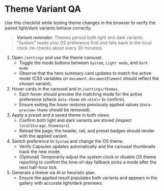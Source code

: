 # Theme Variant QA

Use this checklist while testing theme changes in the browser to verify the paired light/dark variants behave correctly.

> **Variant reminder:** Themes persist both light and dark variants. "System" reads your OS preference first and falls back to the local clock (re-checks about every 30 minutes).

1. Open `/settings` and use the theme carousel.
   - Toggle the mode buttons between `System`, `Light mode`, and `Dark mode`.
   - Observe that the hero summary card updates to match the active mode (CSS variables on `document.documentElement` should reflect the chosen variant).
2. Hover cards in the carousel and in `/settings/themes`.
   - Each hover should preview the matching mode for the active preference (check `data-theme` on `<html>` to confirm).
   - Ensure exiting the hover restores previously applied values (`data-preview-theme` should be removed).
3. Apply a preset and a saved theme in both views.
   - Confirm both light and dark variants are stored (inspect `localStorage.themeVars`).
   - Reload the page; the header, rail, and preset badges should render with the applied variant.
4. Switch preference to `System` and change the OS theme.
   - Verify Capsules updates automatically and the carousel thumbnails track the new mode.
   - (Optional) Temporarily adjust the system clock or disable OS theme reporting to confirm the time-of-day fallback picks a mode after the next half-hour tick.
5. Generate a theme via AI or heuristic plan.
   - Ensure the applied result populates both variants and appears in the gallery with accurate light/dark previews.
